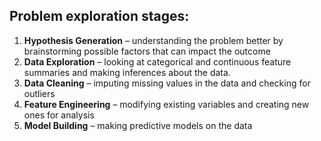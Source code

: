## Problem exploration stages:
  1. **Hypothesis Generation** – understanding the problem better by brainstorming possible factors that can impact the outcome
  2. **Data Exploration** – looking at categorical and continuous feature summaries and making inferences about the data.
  3. **Data Cleaning** – imputing missing values in the data and checking for outliers
  4. **Feature Engineering** – modifying existing variables and creating new ones for analysis
  5. **Model Building** – making predictive models on the data
